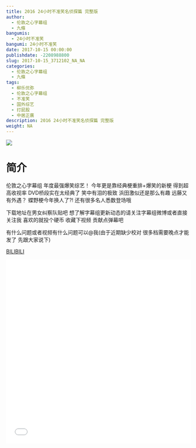 ```yaml
---
title: 2016 24小时不准笑名侦探篇 完整版
author: 
  - 伦敦之心字幕组
  - 九條
bangumis: 
  - 24小时不准笑
bangumi: 24小时不准笑
date: 2017-10-15 00:00:00
publishdate: -2208988800
slug: 2017-10-15_3712102_NA_NA
categories: 
  - 伦敦之心字幕组
  - 九條
tags: 
  - 柳乐优弥
  - 伦敦之心字幕组
  - 不准笑
  - 国外综艺
  - 打屁股
  - 中居正廣
description: 2016 24小时不准笑名侦探篇 完整版
weight: NA
---
```


![](https://i.imgur.com/dJg0C6R.jpg)

# 简介  
伦敦之心字幕组 年度最强爆笑综艺！ 今年更是靠经典梗重排+爆笑的新梗 得到超高收视率 DVD桥段实在太经典了 笑中有泪的极致 浜田激似还是那么有趣 远藤又有外遇？ 蝶野梗今年换人了?!  还有很多名人悉数登场哦 
下载地址在男女纠察队贴吧 想了解字幕组更新动态的请关注字幕组微博或者直接关注我 喜欢的就投个硬币 收藏下视频 贡献点弹幕吧
有什么问题或者视频有什么问题可以@我(由于近期缺少校对 很多档需要晚点才能发了 先跟大家说下)

  [BILIBILI](https://www.bilibili.com/video/av3712102/)


  <iframe src="//www.bilibili.com/html/html5player.html?cid=5947346&aid=3712102" width="100%" height="500" frameborder="0" allowfullscreen="allowfullscreen"></iframe>
